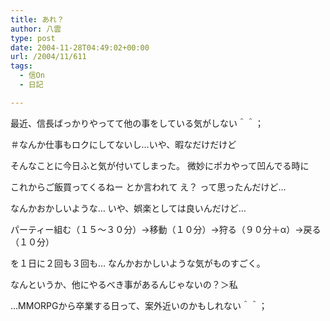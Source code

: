 ```yaml
---
title: あれ？
author: 八雲
type: post
date: 2004-11-28T04:49:02+00:00
url: /2004/11/611
tags:
  - 信On
  - 日記

---
```

最近、信長ばっかりやってて他の事をしている気がしない＾＾；
  
＃なんか仕事もロクにしてないし…いや、暇なだけだけど
  
そんなことに今日ふと気が付いてしまった。 微妙にポカやって凹んでる時に
  
これからご飯買ってくるねー とか言われて え？ って思ったんだけど…
  
なんかおかしいような… いや、娯楽としては良いんだけど…
  
パーティー組む（１５～３０分）→移動（１０分）→狩る（９０分＋α）→戻る（１０分）
  
を１日に２回も３回も… なんかおかしいような気がものすごく。
  
なんというか、他にやるべき事があるんじゃないの？＞私

…MMORPGから卒業する日って、案外近いのかもしれない＾＾；

